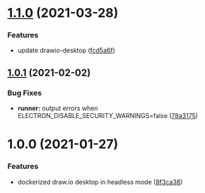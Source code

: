 # [1.1.0](http://github.com/rlespinasse/docker-drawio-desktop-headless/compare/1.0.1...1.1.0) (2021-03-28)


### Features

* update drawio-desktop ([fcd5a6f](http://github.com/rlespinasse/docker-drawio-desktop-headless/commit/fcd5a6f61400bdf93c9ec4472e5c4cdf38d90274))

## [1.0.1](http://github.com/rlespinasse/docker-drawio-desktop-headless/compare/1.0.0...1.0.1) (2021-02-02)


### Bug Fixes

* **runner:** output errors when ELECTRON_DISABLE_SECURITY_WARNINGS=false ([78a3175](http://github.com/rlespinasse/docker-drawio-desktop-headless/commit/78a317557e6ac1933d06272ee8c08309389d9a0d))

# 1.0.0 (2021-01-27)


### Features

* dockerized draw.io desktop in headless mode ([8f3ca38](http://github.com/rlespinasse/docker-drawio-desktop-headless/commit/8f3ca38ac5ec29007fce4693ffafa8f4866dec50))
